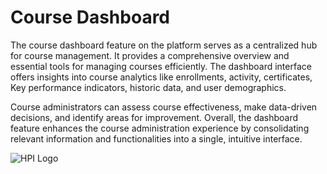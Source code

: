 # Course Dashboard

The course dashboard feature on the platform serves as a centralized hub for course management. It provides a comprehensive overview and essential tools for managing courses efficiently. The dashboard interface offers insights into course analytics like enrollments, activity, certificates, Key performance indicators, historic data, and user demographics.

Course administrators can assess course effectiveness, make data-driven decisions, and identify areas for improvement. Overall, the dashboard feature enhances the course administration experience by consolidating relevant information and functionalities into a single, intuitive interface.

![HPI Logo](../../img/HPI_Logo.png)

